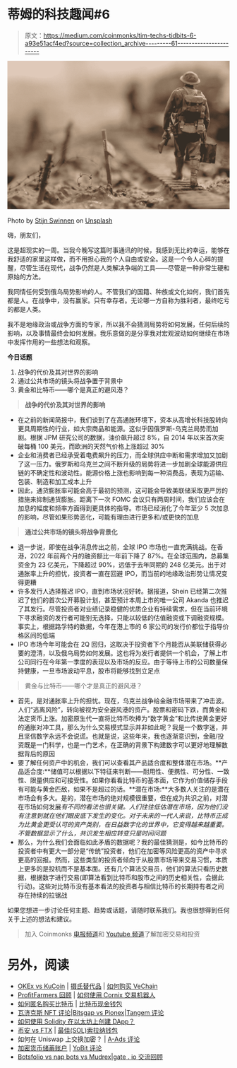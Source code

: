 # 蒂姆的科技趣闻#6

> 原文：<https://medium.com/coinmonks/tim-techs-tidbits-6-a93e51acf4ed?source=collection_archive---------61----------------------->

![](img/5007a27b2d94c181e3384f33ec523858.png)

Photo by [Stijn Swinnen](https://unsplash.com/@stijnswinnen?utm_source=medium&utm_medium=referral) on [Unsplash](https://unsplash.com?utm_source=medium&utm_medium=referral)

嗨，朋友们，

这是超现实的一周。当我今晚写这篇时事通讯的时候，我感到无比的幸运，能够在我舒适的家里这样做，而不用担心我的个人自由或安全。这是一个令人心碎的提醒，尽管生活在现代，战争仍然是人类解决争端的工具——尽管是一种非常生硬和原始的方法。

我同情任何受到俄乌局势影响的人。不管我们的国籍、种族或文化如何，我们首先都是人。在战争中，没有赢家。只有幸存者。无论哪一方自称为胜利者，最终吃亏的都是人类。

我不是地缘政治或战争方面的专家，所以我不会猜测局势将如何发展，任何后续的影响，以及事情最终会如何发展。我乐意做的是分享我对宏观波动如何继续在市场中发挥作用的一些想法和观察。

**今日话题**

1.  战争的代价及其对世界的影响
2.  通过公共市场的镜头将战争置于背景中
3.  黄金和比特币——哪个是真正的避风港？

> **战争的代价及其对世界的影响**

*   在之前的新闻简报中，我们谈到了在高通胀环境下，资本从高增长科技股转向更具周期性的行业，如大宗商品和能源。这似乎因俄罗斯-乌克兰局势而加剧。根据 JPM 研究公司的数据，油价飙升超过 8%，自 2014 年以来首次突破每桶 100 美元，而欧洲的天然气价格上涨超过 30%
*   企业和消费者已经承受着电费飙升的压力，而全球供应中断和需求增加又加剧了这一压力。俄罗斯和乌克兰之间不断升级的局势将进一步加剧全球能源供应链的不确定性和波动性。能源价格上涨也影响到每一种消费品，表现为运输、包装、制造和加工成本上升
*   因此，通货膨胀率可能会高于最初的预测，这可能会导致美联储采取更严厉的措施来抑制通货膨胀。距离下一次 FOMC 会议只有两周时间，我们应该会在加息的幅度和频率方面得到更具体的指导。市场已经消化了今年至少 5 次加息的影响，尽管如果形势恶化，可能有理由进行更多和/或更快的加息

> **通过公共市场的镜头将战争背景化**

*   退一步说，即使在战争消息传出之前，全球 IPO 市场也一直充满挑战。在香港，2022 年前两个月的融资额比一年前下降了 87%。在全球范围内，总募集资金为 23 亿美元，下降超过 90%，远低于去年同期的 248 亿美元。出于对通胀率上升的担忧，投资者一直在回避 IPO，而当前的地缘政治形势让情况变得更糟
*   许多发行人选择推迟 IPO，直到市场状况好转。据报道，Shein 已经第二次推迟了他们的首次公开募股计划，甚至预计本周上市的唯一公司 Akanda 也推迟了其发行。尽管投资者对业绩记录稳健的优质企业有持续需求，但在当前环境下寻求融资的发行者可能别无选择，只能以较低的估值融资或下调融资规模。事实上，根据路孚特的数据，今年在港上市的 6 家公司的发行价都位于指导价格区间的低端
*   IPO 市场今年可能会在 2Q 回归，这取决于投资者下个月能否从美联储获得必要的澄清，以及俄乌局势如何发展。这也将为发行者提供一个机会，了解上市公司同行在今年第一季度的表现以及市场的反应。由于等待上市的公司数量保持健康，一旦市场波动平息，股市将能够找到立足点

> 黄金与比特币——哪个才是真正的避风港？

*   首先，是对通胀率上升的担忧。现在，乌克兰战争给金融市场带来了冲击波。人们“逃离风险”，转向被视为安全避风港的资产。股票和密码下跌，而黄金和法定货币上涨。加密原生代一直将比特币吹捧为“数字黄金”和比传统黄金更好的通胀对冲工具，那么为什么交易模式显示并非如此呢？我是一个数字迷，并且坚信数字永远不会说谎。也就是说，这些年来，我也逐渐意识到，金融/投资既是一门科学，也是一门艺术，在正确的背景下构建数字可以更好地理解数据背后的原因
*   要了解任何资产中的机会，我们可以查看其产品适合度和整体潜在市场。**产品适合度:**储值可以根据以下特征来判断——耐用性、便携性、可分性、一致性、限量供应和可接受性。如果你看看比特币的基本面，它作为价值储存手段有可能与黄金匹敌，如果不是超过的话。**潜在市场:**大多数人关注的是潜在市场会有多大。是的，潜在市场的绝对规模很重要，但在成为共识之前，对潜在市场如何发展*有不同的看法也很关键。人们往往低估潜在市场，因为他们没有注意到就在他们眼皮底下发生的变化。对于未来的一代人来说，比特币正成为比黄金更受认可的资产类别，在日益数字化的世界中，它变得越来越重要。不管数据显示了什么，共识发生相应转变只是时间问题*
*   那么，为什么我们会面临如此矛盾的数据呢？我的最佳猜测是，如今比特币的投资者中有更大一部分是“传统”投资者，他们在加密等风险更高的资产中寻求更高的回报。然而，这些类型的投资者倾向于从股票市场带来交易习惯，本质上更多的是投机而不是基本面。还有几个算法交易员，他们的算法只看历史数据，根据数字进行交易(即算法看到比特币和股市之间的历史相关性，会据此行动)。这些对比特币没有基本看法的投资者与相信比特币的长期持有者之间存在持续的拉锯战

如果您想进一步讨论任何主题、趋势或话题，请随时联系我们。我也很想得到任何关于上述的想法和建议。

> 加入 Coinmonks [电报频道](https://t.me/coincodecap)和 [Youtube 频道](https://www.youtube.com/c/coinmonks/videos)了解加密交易和投资

# 另外，阅读

*   [OKEx vs KuCoin](https://coincodecap.com/okex-kucoin) | [摄氏替代品](https://coincodecap.com/celsius-alternatives) | [如何购买 VeChain](https://coincodecap.com/buy-vechain)
*   [ProfitFarmers 回顾](https://coincodecap.com/profitfarmers-review) | [如何使用 Cornix 交易机器人](https://coincodecap.com/cornix-trading-bot)
*   [如何匿名购买比特币](https://coincodecap.com/buy-bitcoin-anonymously) | [比特币现金钱包](https://coincodecap.com/bitcoin-cash-wallets)
*   [瓦济克斯 NFT 评论](https://coincodecap.com/wazirx-nft-review)|[Bitsgap vs Pionex](https://coincodecap.com/bitsgap-vs-pionex)|[Tangem 评论](https://coincodecap.com/tangem-wallet-review)
*   [如何使用 Solidity 在以太坊上创建 DApp？](https://coincodecap.com/create-a-dapp-on-ethereum-using-solidity)
*   [币安 vs FTX](https://coincodecap.com/binance-vs-ftx) | [最佳(SOL)索拉纳钱包](https://coincodecap.com/solana-wallets)
*   如何在 Uniswap 上交换加密？ | [A-Ads 评论](https://coincodecap.com/a-ads-review)
*   [加密货币储蓄账户](/coinmonks/cryptocurrency-savings-accounts-be3bc0feffbf) | [YoBit 评论](/coinmonks/yobit-review-175464162c62)
*   [Botsfolio vs nap bots vs Mudrex](/coinmonks/botsfolio-vs-napbots-vs-mudrex-c81344970c02)|[gate . io 交流回顾](/coinmonks/gate-io-exchange-review-61bf87b7078f)